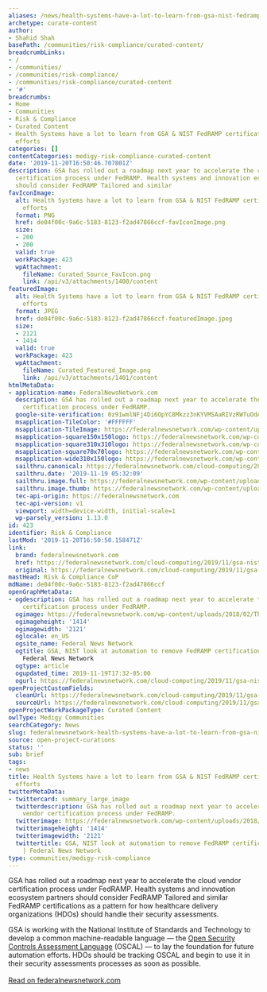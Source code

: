 ```yaml
---
aliases: /news/health-systems-have-a-lot-to-learn-from-gsa-nist-fedramp-certification-automation-efforts
archetype: curate-content
author:
- Shahid Shah
basePath: /communities/risk-compliance/curated-content/
breadcrumbLinks:
- /
- /communities/
- /communities/risk-compliance/
- /communities/risk-compliance/curated-content
- '#'
breadcrumbs:
- Home
- Communities
- Risk & Compliance
- Curated Content
- Health Systems have a lot to learn from GSA & NIST FedRAMP certification automation
  efforts
categories: []
contentCategories: medigy-risk-compliance-curated-content
date: '2019-11-20T16:50:46.707801Z'
description: GSA has rolled out a roadmap next year to accelerate the cloud vendor
  certification process under FedRAMP. Health systems and innovation ecosystem partners
  should consider FedRAMP Tailored and similar
favIconImage:
  alt: Health Systems have a lot to learn from GSA & NIST FedRAMP certification automation
    efforts
  format: PNG
  href: de04f00c-9a6c-5183-8123-f2ad47866ccf-favIconImage.png
  size:
  - 200
  - 200
  valid: true
  workPackage: 423
  wpAttachment:
    fileName: Curated_Source_FavIcon.png
    link: /api/v3/attachments/1400/content
featuredImage:
  alt: Health Systems have a lot to learn from GSA & NIST FedRAMP certification automation
    efforts
  format: JPEG
  href: de04f00c-9a6c-5183-8123-f2ad47866ccf-featuredImage.jpeg
  size:
  - 2121
  - 1414
  valid: true
  workPackage: 423
  wpAttachment:
    fileName: Curated_Featured_Image.png
    link: /api/v3/attachments/1401/content
htmlMetaData:
- application-name: FederalNewsNetwork.com
  description: GSA has rolled out a roadmap next year to accelerate the cloud vendor
    certification process under FedRAMP.
  google-site-verification: 0z91wmlNFj4Di6OpYC8Mkzz3nKYVMSAaRIVzRWTuOdA
  msapplication-TileColor: '#FFFFFF'
  msapplication-TileImage: https://federalnewsnetwork.com/wp-content/uploads/2017/12/cropped-icon-512x512-1-300x300.png
  msapplication-square150x150logo: https://federalnewsnetwork.com/wp-content/themes/wfed/assets/img/favicons/mstile-150x150.png
  msapplication-square310x310logo: https://federalnewsnetwork.com/wp-content/themes/wfed/assets/img/favicons/mstile-310x310.png
  msapplication-square70x70logo: https://federalnewsnetwork.com/wp-content/themes/wfed/assets/img/favicons/mstile-70x70.png
  msapplication-wide310x150logo: https://federalnewsnetwork.com/wp-content/themes/wfed/assets/img/favicons/mstile-310x150.png
  sailthru.canonical: https://federalnewsnetwork.com/cloud-computing/2019/11/gsa-nist-look-at-automation-to-remove-fedramp-certification-hurdles/
  sailthru.date: '2019-11-19 05:32:09'
  sailthru.image.full: https://federalnewsnetwork.com/wp-content/uploads/2018/02/ThinkstockPhotos-658964016.jpg
  sailthru.image.thumb: https://federalnewsnetwork.com/wp-content/uploads/2018/02/ThinkstockPhotos-658964016-150x150.jpg
  tec-api-origin: https://federalnewsnetwork.com
  tec-api-version: v1
  viewport: width=device-width, initial-scale=1
  wp-parsely_version: 1.13.0
id: 423
identifier: Risk & Compliance
lastMod: '2019-11-20T16:50:50.158471Z'
link:
  brand: federalnewsnetwork.com
  href: https://federalnewsnetwork.com/cloud-computing/2019/11/gsa-nist-look-at-automation-to-remove-fedramp-certification-hurdles/
  original: https://federalnewsnetwork.com/cloud-computing/2019/11/gsa-nist-look-at-automation-to-remove-fedramp-certification-hurdles/
mastHead: Risk & Compliance CoP
mdName: de04f00c-9a6c-5183-8123-f2ad47866ccf
openGraphMetaData:
- ogdescription: GSA has rolled out a roadmap next year to accelerate the cloud vendor
    certification process under FedRAMP.
  ogimage: https://federalnewsnetwork.com/wp-content/uploads/2018/02/ThinkstockPhotos-658964016.jpg
  ogimageheight: '1414'
  ogimagewidth: '2121'
  oglocale: en_US
  ogsite_name: Federal News Network
  ogtitle: GSA, NIST look at automation to remove FedRAMP certification hurdles |
    Federal News Network
  ogtype: article
  ogupdated_time: 2019-11-19T17:32-05:00
  ogurl: https://federalnewsnetwork.com/cloud-computing/2019/11/gsa-nist-look-at-automation-to-remove-fedramp-certification-hurdles/
openProjectCustomFields:
  cleanUrl: https://federalnewsnetwork.com/cloud-computing/2019/11/gsa-nist-look-at-automation-to-remove-fedramp-certification-hurdles/
  sourceUrl: https://federalnewsnetwork.com/cloud-computing/2019/11/gsa-nist-look-at-automation-to-remove-fedramp-certification-hurdles/
openProjectWorkPackageType: Curated Content
owlType: Medigy Communities
searchCategory: News
slug: federalnewsnetwork-health-systems-have-a-lot-to-learn-from-gsa-nist-fedramp-certification-automation-efforts
source: open-project-curations
status: ''
sub: brief
tags:
- news
title: Health Systems have a lot to learn from GSA & NIST FedRAMP certification automation
  efforts
twitterMetaData:
- twittercard: summary_large_image
  twitterdescription: GSA has rolled out a roadmap next year to accelerate the cloud
    vendor certification process under FedRAMP.
  twitterimage: https://federalnewsnetwork.com/wp-content/uploads/2018/02/ThinkstockPhotos-658964016.jpg
  twitterimageheight: '1414'
  twitterimagewidth: '2121'
  twittertitle: GSA, NIST look at automation to remove FedRAMP certification hurdles
    | Federal News Network
type: communities/medigy-risk-compliance
---
```


<p>GSA has rolled out a roadmap next year to accelerate the cloud vendor certification process under FedRAMP. Health systems and innovation ecosystem partners should consider FedRAMP Tailored and similar FedRAMP certifications as a pattern for how healthcare delivery organizations (HDOs) should handle their security assessments.</p><p>GSA is working with the National Institute of Standards and Technology to develop a common machine-readable language — the <a href="https://federalnewsnetwork.com/federal-cloud-report/2018/06/whats-next-for-fedramp-automation-new-authorizations-and-more-later-this-year/">Open Security Controls Assessment Language</a> (OSCAL) — to lay the foundation for future automation efforts. HDOs should be tracking OSCAL and begin to use it in their security assessments processes as soon as possible.&nbsp;<br><br><a href="https://federalnewsnetwork.com/cloud-computing/2019/11/gsa-nist-look-at-automation-to-remove-fedramp-certification-hurdles/">Read on federalnewsnetwork.com</a></p>